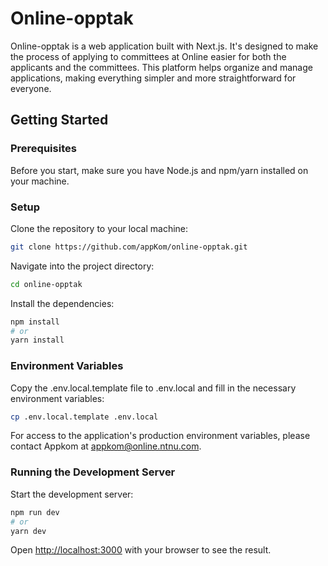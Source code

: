 # Online-opptak

Online-opptak is a web application built with Next.js. It's designed to make the process of applying to committees at Online easier for both the applicants and the committees. This platform helps organize and manage applications, making everything simpler and more straightforward for everyone.

## Getting Started

### Prerequisites

Before you start, make sure you have Node.js and npm/yarn installed on your machine.

### Setup

Clone the repository to your local machine:

```bash
git clone https://github.com/appKom/online-opptak.git
```

Navigate into the project directory:

```bash
cd online-opptak
```

Install the dependencies:

```bash
npm install
# or
yarn install
```

### Environment Variables

Copy the .env.local.template file to .env.local and fill in the necessary environment variables:

```bash
cp .env.local.template .env.local
```

For access to the application's production environment variables, please contact Appkom at <appkom@online.ntnu.com>.

### Running the Development Server

Start the development server:

```bash
npm run dev
# or
yarn dev
```

Open <http://localhost:3000> with your browser to see the result.

